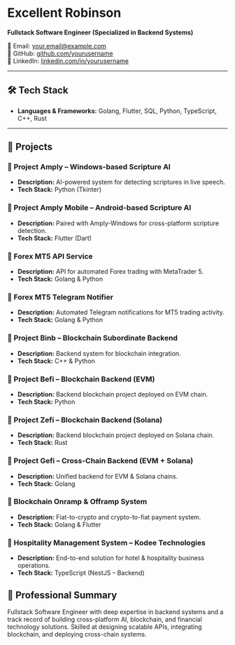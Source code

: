 # Excellent Robinson  

**Fullstack Software Engineer (Specialized in Backend Systems)**  

📧 Email: your.email@example.com  
🔗 GitHub: [github.com/yourusername](https://github.com/theexcelrobin)  
🔗 LinkedIn: [linkedin.com/in/yourusername](https://linkedin.com/in/theexcelrobin)  

---

## 🛠 Tech Stack
- **Languages & Frameworks:** Golang, Flutter, SQL, Python, TypeScript, C++, Rust  

---

## 🚀 Projects

### 📌 Project Amply – Windows-based Scripture AI  
- **Description:** AI-powered system for detecting scriptures in live speech.  
- **Tech Stack:** Python (Tkinter)  

### 📌 Project Amply Mobile – Android-based Scripture AI  
- **Description:** Paired with Amply-Windows for cross-platform scripture detection.  
- **Tech Stack:** Flutter (Dart)  

### 📌 Forex MT5 API Service  
- **Description:** API for automated Forex trading with MetaTrader 5.  
- **Tech Stack:** Golang & Python  

### 📌 Forex MT5 Telegram Notifier  
- **Description:** Automated Telegram notifications for MT5 trading activity.  
- **Tech Stack:** Golang & Python  

### 📌 Project Binb – Blockchain Subordinate Backend  
- **Description:** Backend system for blockchain integration.  
- **Tech Stack:** C++ & Python  

### 📌 Project Befi – Blockchain Backend (EVM)  
- **Description:** Backend blockchain project deployed on EVM chain.  
- **Tech Stack:** Python  

### 📌 Project Zefi – Blockchain Backend (Solana)  
- **Description:** Backend blockchain project deployed on Solana chain.  
- **Tech Stack:** Rust  

### 📌 Project Gefi – Cross-Chain Backend (EVM + Solana)  
- **Description:** Unified backend for EVM & Solana chains.  
- **Tech Stack:** Golang  

### 📌 Blockchain Onramp & Offramp System  
- **Description:** Fiat-to-crypto and crypto-to-fiat payment system.  
- **Tech Stack:** Golang & Flutter  

### 📌 Hospitality Management System – Kodee Technologies  
- **Description:** End-to-end solution for hotel & hospitality business operations.  
- **Tech Stack:** TypeScript (NestJS – Backend)  


## 💼 Professional Summary
Fullstack Software Engineer with deep expertise in backend systems and a track record of building cross-platform AI, blockchain, and financial technology solutions. Skilled at designing scalable APIs, integrating blockchain, and deploying cross-chain systems.
